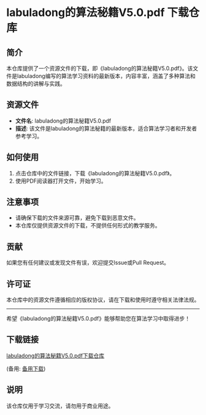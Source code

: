 # labuladong的算法秘籍V5.0.pdf 下载仓库

## 简介

本仓库提供了一个资源文件的下载，即《labuladong的算法秘籍V5.0.pdf》。该文件是labuladong编写的算法学习资料的最新版本，内容丰富，涵盖了多种算法和数据结构的讲解与实践。

## 资源文件

- **文件名**: labuladong的算法秘籍V5.0.pdf
- **描述**: 该文件是labuladong的算法秘籍的最新版本，适合算法学习者和开发者参考学习。

## 如何使用

1. 点击仓库中的文件链接，下载《labuladong的算法秘籍V5.0.pdf》。
2. 使用PDF阅读器打开文件，开始学习。

## 注意事项

- 请确保下载的文件来源可靠，避免下载到恶意文件。
- 本仓库仅提供资源文件的下载，不提供任何形式的教学服务。

## 贡献

如果您有任何建议或发现文件有误，欢迎提交Issue或Pull Request。

## 许可证

本仓库中的资源文件遵循相应的版权协议，请在下载和使用时遵守相关法律法规。

---

希望《labuladong的算法秘籍V5.0.pdf》能够帮助您在算法学习中取得进步！

## 下载链接
[labuladong的算法秘籍V5.0.pdf下载仓库](https://pan.quark.cn/s/391ff9de0f97) 

(备用: [备用下载](https://pan.baidu.com/s/1DcF5y-BTewJE7qb332lLRw?pwd=1234))

## 说明

该仓库仅用于学习交流，请勿用于商业用途。
